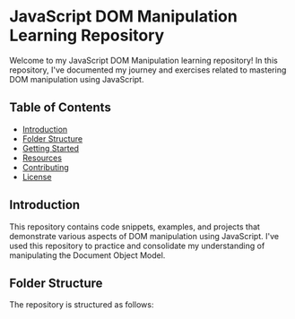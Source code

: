 # JavaScript DOM Manipulation Learning Repository

Welcome to my JavaScript DOM Manipulation learning repository! In this repository, I've documented my journey and exercises related to mastering DOM manipulation using JavaScript.

## Table of Contents

- [Introduction](#introduction)
- [Folder Structure](#folder-structure)
- [Getting Started](#getting-started)
- [Resources](#resources)
- [Contributing](#contributing)
- [License](#license)

## Introduction

This repository contains code snippets, examples, and projects that demonstrate various aspects of DOM manipulation using JavaScript. I've used this repository to practice and consolidate my understanding of manipulating the Document Object Model.

## Folder Structure

The repository is structured as follows:


